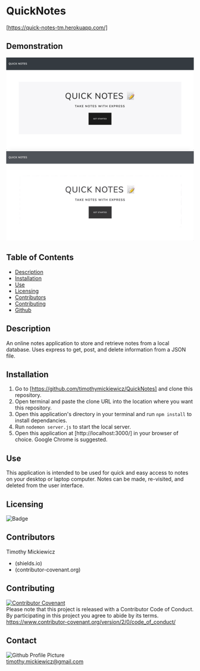 # QuickNotes
[https://quick-notes-tm.herokuapp.com/]

## Demonstration
![Img](assets/media/QuickNotesHomepage.jpg)
![Gif](assets/media/QuickNotes.gif)

## Table of Contents
* [Description](#description)
* [Installation](#installation)
* [Use](#use)
* [Licensing](#licensing)
* [Contributors](#contributors)
* [Contributing](#contributing)
* [Github](#github) 

## Description
An online notes application to store and retrieve notes from a local database. Uses express to get, post, and delete information from a JSON file.
 
## Installation
1. Go to [https://github.com/timothymickiewicz/QuickNotes] and clone this repository.
2. Open terminal and paste the clone URL into the location where you want this repository.
3. Open this application's directory in your terminal and run `npm install` to install dependancies.
4. Run `nodemon server.js` to start the local server.
5. Open this application at [http://localhost:3000/] in your browser of choice. Google Chrome is suggested.

## Use
This application is intended to be used for quick and easy access to notes on your desktop or laptop computer. Notes can be made, re-visited, and deleted from the user interface.
 
## Licensing
![Badge](https://img.shields.io/static/v1?label=License&message=MIT&color=<COLOR>?style=plastic)
 
## Contributors
Timothy Mickiewicz
* (shields.io) 
* (contributor-covenant.org)
 
## Contributing
[![Contributor Covenant](https://img.shields.io/badge/Contributor%20Covenant-v2.0%20adopted-ff69b4.svg)](code_of_conduct.md)</br>
Please note that this project is released with a Contributor Code of Conduct. By participating in this project you agree to abide by its terms.</br>
https://www.contributor-covenant.org/version/2/0/code_of_conduct/
 
## Contact
![Github Profile Picture](https://avatars3.githubusercontent.com/u/58575568?v=4)</br>
timothy.mickiewicz@gmail.com